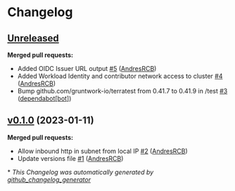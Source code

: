 # Changelog

## [Unreleased](https://github.com/AndresRCB/aks-public-cluster/tree/HEAD)

**Merged pull requests:**

- Added OIDC Issuer URL output [\#5](https://github.com/AndresRCB/aks-public-cluster/pull/5) ([AndresRCB](https://github.com/AndresRCB))
- Added Workload Identity and contributor network access to cluster [\#4](https://github.com/AndresRCB/aks-public-cluster/pull/4) ([AndresRCB](https://github.com/AndresRCB))
- Bump github.com/gruntwork-io/terratest from 0.41.7 to 0.41.9 in /test [\#3](https://github.com/AndresRCB/aks-public-cluster/pull/3) ([dependabot[bot]](https://github.com/apps/dependabot))

## [v0.1.0](https://github.com/AndresRCB/aks-public-cluster/tree/v0.1.0) (2023-01-11)

**Merged pull requests:**

- Allow inbound http in subnet from local IP [\#2](https://github.com/AndresRCB/aks-public-cluster/pull/2) ([AndresRCB](https://github.com/AndresRCB))
- Update versions file [\#1](https://github.com/AndresRCB/aks-public-cluster/pull/1) ([AndresRCB](https://github.com/AndresRCB))



\* *This Changelog was automatically generated by [github_changelog_generator](https://github.com/github-changelog-generator/github-changelog-generator)*
